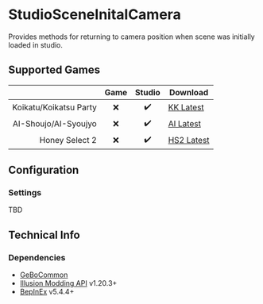 # StudioSceneInitalCamera

Provides methods for returning to camera position when scene was initially loaded in studio.

## Supported Games

|                         | Game  | Studio  | Download     |
| ----------------------: | :---: | :-----: | ------------ |
| Koikatu/Koikatsu Party  | ❌    | ✔️       | [KK Latest]  |
| AI-Shoujo/AI-Syoujyo    | ❌    | ✔️       | [AI Latest]  |
| Honey Select 2          | ❌    | ✔️       | [HS2 Latest] |


## Configuration

### Settings

TBD

## Technical Info

### Dependencies

- [GeBoCommon](https://github.com/GeBo1/GeBoPlugins)
- [Illusion Modding API](https://github.com/IllusionMods/IllusionModdingAPI) v1.20.3+
- [BepInEx](https://github.com/BepInEx/BepInEx) v5.4.4+

[//]: # (## Latest Links)

[AI Latest]: https://github.com/GeBo1/GeBoPlugins/releases/download/r35/AI_StudioSceneInitialCamera.v0.6.0.2.zip "v0.6.0.2"
[HS2 Latest]: https://github.com/GeBo1/GeBoPlugins/releases/download/r35/HS2_StudioSceneInitialCamera.v0.6.0.2.zip "v0.6.0.2"
[KK Latest]: https://github.com/GeBo1/GeBoPlugins/releases/download/r35/KK_StudioSceneInitialCamera.v0.6.0.2.zip "v0.6.0.2"